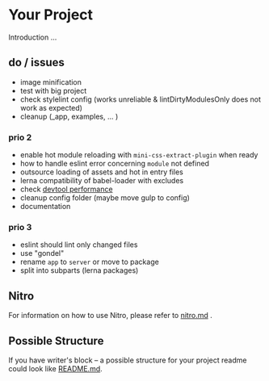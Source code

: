 # Your Project

Introduction …

## do / issues

* image minification
* test with big project
* check stylelint config (works unreliable & lintDirtyModulesOnly does not work as expected)
* cleanup (_app, examples, ... )

### prio 2

* enable hot module reloading with `mini-css-extract-plugin` when ready
* how to handle eslint error concerning `module` not defined
* outsource loading of assets and hot in entry files
* lerna compatibility of babel-loader with excludes
* check [devtool performance](https://webpack.js.org/configuration/devtool/)
* cleanup config folder (maybe move gulp to config)
* documentation

### prio 3

* eslint should lint only changed files
* use "gondel"
* rename `app` to `server` or move to package
* split into subparts (lerna packages)

## Nitro

For information on how to use Nitro, please refer to [nitro.md](project/docs/nitro.md) .

## Possible Structure

If you have writer's block – a possible structure for your project readme could look like [README.md](https://github.com/namics/frontend-defaults/blob/master/doc/README.md).
